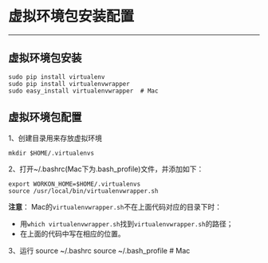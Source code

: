 # 虚拟环境包安装配置

---

## 虚拟环境包安装

```
sudo pip install virtualenv
sudo pip install virtualenvwrapper
sudo easy_install virtualenvwrapper  # Mac
```

## 虚拟环境包配置


1、创建目录用来存放虚拟环境


```
mkdir $HOME/.virtualenvs
```



2、打开~/.bashrc(Mac下为.bash_profile)文件，并添加如下：


```
export WORKON_HOME=$HOME/.virtualenvs
source /usr/local/bin/virtualenvwrapper.sh

```

**注意**：
Mac的`virtualenvwrapper.sh`不在上面代码对应的目录下时：
- 用`which virtualenvwrapper.sh`找到`virtualenvwrapper.sh`的路径；
- 在上面的代码中写在相应的位置。

3、运行
source ~/.bashrc
source ~/.bash_profile  # Mac
```



